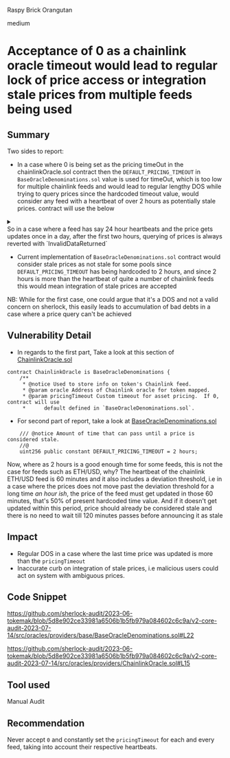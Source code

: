 Raspy Brick Orangutan

medium

# Acceptance of 0 as a chainlink oracle timeout would lead to regular lock of price access or integration stale prices from multiple feeds being used


## Summary

Two sides to report:

- In a case where 0 is being set as the pricing timeOut in the chainlinkOracle.sol contract then the `DEFAULT_PRICING_TIMEOUT` in `BaseOracleDenominations.sol` value is used for timeOut, which is too low for multiple chainlink feeds and would lead to regular lengthy DOS while trying to query prices since the hardcoded timeout value, would consider any feed with a heartbeat of over 2 hours as potentially stale prices. contract will use the below
<details>
  <summary></summary>
```solidity
        if (
            roundId == 0 || price <= 0 || updatedAt == 0 || updatedAt > timestamp
                || updatedAt < timestamp - tokenPricingTimeout
        ) revert InvalidDataReturned();
```
</details>
So in a case where a feed has say 24 hour heartbeats and the price gets updates once in a day, after the first two hours, querying of prices is always reverted with `InvalidDataReturned`

- Current implementation of `BaseOracleDenominations.sol` contract would consider stale prices as not stale for some pools since `DEFAULT_PRICING_TIMEOUT` has being hardcoded to 2 hours, and since 2 hours is more than the heartbeat of quite a number of chainlink feeds this would mean integration of stale prices are accepted

NB: While for the first case, one could argue that it's a DOS and not a valid concern on sherlock, this easily leads to accumulation of bad debts in a case where a price query can't be achieved

## Vulnerability Detail

- In regards to the first part, Take a look at this section of [ChainlinkOracle.sol](https://github.com/sherlock-audit/2023-06-tokemak/blob/5d8e902ce33981a6506b1b5fb979a084602c6c9a/v2-core-audit-2023-07-14/src/oracles/providers/ChainlinkOracle.sol#L15)

```solidity
contract ChainlinkOracle is BaseOracleDenominations {
    /**
     * @notice Used to store info on token's Chainlink feed.
     * @param oracle Address of Chainlink oracle for token mapped.
     * @param pricingTimeout Custom timeout for asset pricing.  If 0, contract will use
     *      default defined in `BaseOracleDenominations.sol`.
```

- For second part of report, take a look at [BaseOracleDenominations.sol](https://github.com/sherlock-audit/2023-06-tokemak/blob/5d8e902ce33981a6506b1b5fb979a084602c6c9a/v2-core-audit-2023-07-14/src/oracles/providers/base/BaseOracleDenominations.sol#L22)

```solidity
    /// @notice Amount of time that can pass until a price is considered stale.
    //@
    uint256 public constant DEFAULT_PRICING_TIMEOUT = 2 hours;

```

Now, where as 2 hours is a good enough time for some feeds, this is not the case for feeds such as ETH/USD, why? The heartbeat of the chainlink ETH/USD feed is 60 minutes and it also includes a deviation threshold, i.e in a case where the prices does not move past the deviation threshold for a long time _an hour ish_, the price of the feed must get updated in those 60 minutes, that's 50% of present hardcoded time value. And if it doesn't get updated within this period, price should already be considered stale and there is no need to wait till 120 minutes passes before announcing it as stale

## Impact

- Regular DOS in a case where the last time price was updated is more than the `pricingTimeout`
- Inaccurate curb on integration of stale prices, i.e malicious users could act on system with ambiguous prices.

## Code Snippet
https://github.com/sherlock-audit/2023-06-tokemak/blob/5d8e902ce33981a6506b1b5fb979a084602c6c9a/v2-core-audit-2023-07-14/src/oracles/providers/base/BaseOracleDenominations.sol#L22

https://github.com/sherlock-audit/2023-06-tokemak/blob/5d8e902ce33981a6506b1b5fb979a084602c6c9a/v2-core-audit-2023-07-14/src/oracles/providers/ChainlinkOracle.sol#L15
## Tool used

Manual Audit

## Recommendation

Never accept `0` and constantly set the `pricingTimeout` for each and every feed, taking into account their respective heartbeats.
